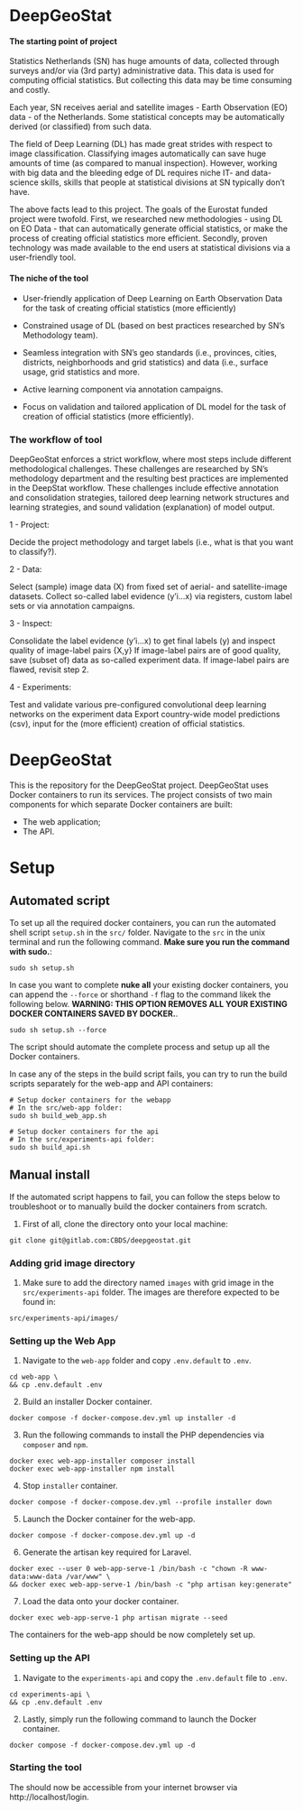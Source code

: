 # DeepGeoStat

#### The starting point of project

Statistics Netherlands (SN) has huge amounts of data, collected through surveys and/or via (3rd party) administrative data. This data is used for computing official statistics. But collecting this data may be time consuming and costly.
      
Each year, SN receives aerial and satellite images - Earth Observation (EO) data - of the Netherlands. Some statistical concepts may be automatically derived (or classified) from such data. 
      
The field of Deep Learning (DL) has made great strides with respect to image classification. Classifying images automatically can save huge amounts of time (as compared to manual inspection). However, working with big data and the bleeding edge of DL requires niche IT- and data-science skills, skills that people at statistical divisions at SN typically don’t have.

The above facts lead to this project. The goals of the Eurostat funded project were twofold. First, we researched new methodologies - using DL on EO Data - that can automatically generate official statistics, or make the process of creating official statistics more efficient. Secondly, proven technology was made available to the end users at statistical divisions via a user-friendly tool.

#### The niche of the tool

* User-friendly application of Deep Learning on Earth Observation Data for the task of creating official statistics (more efficiently)

* Constrained usage of DL (based on best practices researched by SN’s Methodology team).

* Seamless integration with SN’s geo standards (i.e., provinces, cities, districts, neighborhoods and grid statistics) and data (i.e., surface usage, grid statistics and more.

* Active learning component via annotation campaigns.

* Focus on validation and tailored application of DL model for the task of creation of official statistics (more efficiently).

### The workflow of tool

DeepGeoStat enforces a strict workflow, where most steps include different methodological challenges. These challenges are researched by SN’s methodology department and the resulting best practices are implemented in the DeepStat workflow. These challenges include effective annotation and consolidation strategies, tailored deep learning network structures and learning strategies, and sound validation (explanation) of model output.

1 - Project: 

Decide the project methodology and target labels (i.e., what is that you want to classify?).

2 - Data:

Select (sample) image data (X) from fixed set of aerial- and satellite-image datasets.
Collect so-called label evidence (y’i...x) via registers, custom label sets or via annotation campaigns.

3 - Inspect:

Consolidate the label evidence (y’i...x) to get final labels (y) and inspect quality of image-label pairs {X,y}
If image-label pairs are of good quality, save (subset of) data as so-called experiment data. If image-label pairs are flawed, revisit step 2.

4 - Experiments:

Test and validate various pre-configured convolutional deep learning networks on the experiment data
Export country-wide model predictions (csv), input for the (more efficient) creation of official statistics.

# DeepGeoStat

This is the repository for the DeepGeoStat project. DeepGeoStat uses Docker containers to run its services.
The project consists of two main components for which separate Docker containers are built:

  * The web application;
  * The API.

# Setup

## Automated script
To set up all the required docker containers, you can run the automated shell script `setup.sh` in the `src/` folder.
Navigate to the `src` in the unix terminal and run the following command. **Make sure you run the command with sudo.**:

```shell
sudo sh setup.sh
```

In case you want to complete **nuke all** your existing docker containers, you can append the `--force` or shorthand `-f` flag to the command likek the following below.
**WARNING: THIS OPTION REMOVES ALL YOUR EXISTING DOCKER CONTAINERS SAVED BY DOCKER.**.

```shell
sudo sh setup.sh --force
```

The script should automate the complete process and setup up all the Docker containers.

In case any of the steps in the build script fails, you can try to run the build scripts separately for the web-app and API containers:

```shell
# Setup docker containers for the webapp
# In the src/web-app folder:
sudo sh build_web_app.sh
```

```shell
# Setup docker containers for the api
# In the src/experiments-api folder:
sudo sh build_api.sh
```
## Manual install
If the automated script happens to fail, you can follow the steps below to troubleshoot or to manually build the docker containers from scratch.

1. First of all, clone the directory onto your local machine:
```shell
git clone git@gitlab.com:CBDS/deepgeostat.git
```

### Adding grid image directory
1. Make sure to add the directory named `images` with grid image in the `src/experiments-api` folder. The images are therefore expected to be found in:
```shell
src/experiments-api/images/
```

### Setting up the Web App
1. Navigate to the `web-app` folder and copy `.env.default` to `.env`.
```shell
cd web-app \
&& cp .env.default .env
```

2. Build an installer Docker container.
```shell
docker compose -f docker-compose.dev.yml up installer -d
```

3. Run the following commands to install the PHP dependencies via `composer` and `npm`.
```shell
docker exec web-app-installer composer install
docker exec web-app-installer npm install
```

4. Stop `installer` container.
```shell
docker compose -f docker-compose.dev.yml --profile installer down
```

5. Launch the Docker container for the web-app.
```shell
docker compose -f docker-compose.dev.yml up -d
```

6. Generate the artisan key required for Laravel.
```shell
docker exec --user 0 web-app-serve-1 /bin/bash -c "chown -R www-data:www-data /var/www" \
&& docker exec web-app-serve-1 /bin/bash -c "php artisan key:generate"
```

7. Load the data onto your docker container.
```shell
docker exec web-app-serve-1 php artisan migrate --seed
```

The containers for the web-app should be now completely set up.

### Setting up the API
1. Navigate to the `experiments-api` and copy the `.env.default` file to `.env`.
```shell
cd experiments-api \
&& cp .env.default .env
```

2. Lastly, simply run the following command to launch the Docker container.
```shell
docker compose -f docker-compose.dev.yml up -d
```
### Starting the tool

The should now be accessible from your internet browser via http://localhost/login.
